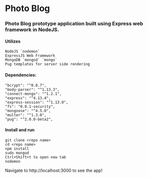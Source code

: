 # Photo Blog
### Photo Blog prototype application built using Express web framework in NodeJS.

#### Utilizes
    NodeJS `nodemon`
    ExpressJS Web Framework
    MongoDB `mongod` `mongo`
    Pug templates for server side rendering

#### Dependencies:
    "bcrypt": "^0.8.7",
    "body-parser": "^1.13.3",
    "connect-mongo": "^1.2.1",
    "express": "^4.13.4",
    "express-session": "^1.13.0",
    "fs": "0.0.1-security",
    "mongoose": "^4.5.0",
    "multer": "^1.3.0",
    "pug": "^2.0.0-beta2",

#### Install and run
```
git clone <repo name>
cd <repo name>
npm install
sudo mongod
Ctrl+Shift+t to open new tab
nodemon
```

Navigate to http://localhost:3000 to see the app!
